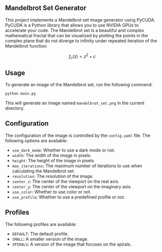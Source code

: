 ## Mandelbrot Set Generator

This project implements a Mandelbrot set image generator using PyCUDA. PyCUDA is a Python library that allows you to use NVIDIA GPUs to accelerate your code. The Mandelbrot set is a beautiful and complex mathematical fractal that can be visualized by plotting the points in the complex plane that do not diverge to infinity under repeated iteration of the Mandelbrot function:

$$f_{c}(z)=z^{2}+c$$

## Usage

To generate an image of the Mandelbrot set, run the following command:

```bash
python main.py
```

This will generate an image named `mandelbrot_set.png` in the current directory.

## Configuration

The configuration of the image is controlled by the `config.yaml` file. The following options are available:

* `use_dark_mode`: Whether to use a dark mode or not.
* `width`: The width of the image in pixels.
* `height`: The height of the image in pixels.
* `max_iterations`: The maximum number of iterations to use when calculating the Mandelbrot set.
* `resolution`: The resolution of the image.
* `center_x`: The center of the viewport on the real axis.
* `center_y`: The center of the viewport on the imaginary axis.
* `use_color`: Whether to use color or not.
* `use_profile`: Whether to use a predefined profile or not.

## Profiles

The following profiles are available:

* `DEFAULT`: The default profile.
* `SMALL`: A smaller version of the image.
* `SPIRALS`: A version of the image that focuses on the spirals.
